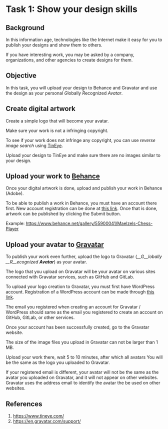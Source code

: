 # Task 1: Show your design skills

## Background

In this information age, technologies like the Internet make it easy for you to
publish your designs and show them to others.

If you have interesting work, you may be asked by a company,
organizations, and other agencies to create designs for them.

## Objective

In this task, you will upload your design to Behance and Gravatar
and use the design as your personal *G*lobally *R*ecognized *Avatar*.

## Create digital artwork

Create a simple logo that will become your avatar.

Make sure your work is not a infringing copyright.

To see if your work does not infringe any copyright, you can use
*reverse image search* using [TinEye](https://www.tineye.com/).

Upload your design to TinEye and make sure there are no images
similar to your design.

## Upload your work to [Behance](https://behance.net/)

Once your digital artwork is done, upload and
publish your work in Behance (Adobe).

To be able to publish a work in Behance, you must have an account there
first. New account registration can be done at [this link](https://accounts.adobe.com).
Once that is done, artwork can be published by clicking the Submit button.

Example: https://www.behance.net/gallery/55900041/Maelzels-Chess-Player

## Upload your avatar to [Gravatar](https://en.gravatar.com/)

To publish your work even further, upload the logo to Gravatar
(*__G__lobally __R__ecognized __Avatar__*) as your avatar.

The logo that you upload on Gravatar will be your avatar on various sites
connected with Gravatar services, such as GitHub and GitLab.

To upload your logo creation to Gravatar, you must first have
WordPress account. Registration of a WordPress account can be made through
[this link](https://wordpress.com/start/account/user).

The email you registered when creating an account for Gravatar / WordPress should
same as the email you registered to create an account on GitHub, GitLab, or other services.

Once your account has been successfully created, go to the Gravatar website.

The size of the image files you upload in Gravatar can not be larger than 1 MB.

Upload your work there, wait 5 to 10 minutes, after which all avatars
You will be the same as the logo you uploaded to Gravatar.

If your registered email is different, your avatar will not be the same as
the avatar you uploaded on Gravatar, and it will not appear on other websites.
Gravatar uses the address email to identify the avatar the be used on other
websites.

## References

1. https://www.tineye.com/
2. https://en.gravatar.com/support/
